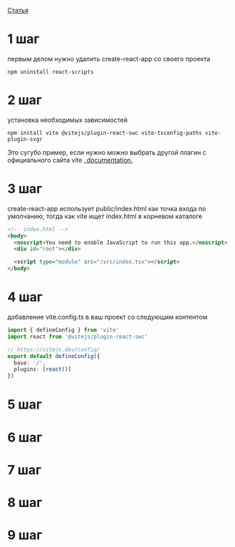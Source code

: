[Статья](https://dev.to/henriquejensen/migrating-from-create-react-app-to-vite-a-quick-and-easy-guide-5e72)
# 1 шаг
первым делом нужно удалить  create-react-app со своего проекта
~~~ terminal
npm uninstall react-scripts
~~~
# 2 шаг
установка необходимых зависимостей 
~~~ terminal
npm install vite @vitejs/plugin-react-swc vite-tsconfig-paths vite-plugin-svgr
~~~
Это сугубо пример, если нужно можно выбрать другой плагин с официального сайта vite _[documentation.](https://main.vitejs.dev/plugins/)
# 3 шаг
create-react-app использует public/index.html как точка входа по умолчанию, тогда как vite ищет index.html в корневом каталоге
~~~ html
<!-- index.html -->
<body>
  <noscript>You need to enable JavaScript to run this app.</noscript>
  <div id="root"></div>

  <script type="module" src="/src/index.tsx"></script>
</body>
~~~
# 4 шаг
добавление vite.config.ts в ваш проект со следующим контентом
~~~ ts
import { defineConfig } from 'vite'
import react from '@vitejs/plugin-react-swc'

// https://vitejs.dev/config/
export default defineConfig({
  base: '/',
  plugins: [react()]
})
~~~
# 5 шаг

# 6 шаг
# 7 шаг
# 8 шаг
# 9 шаг

